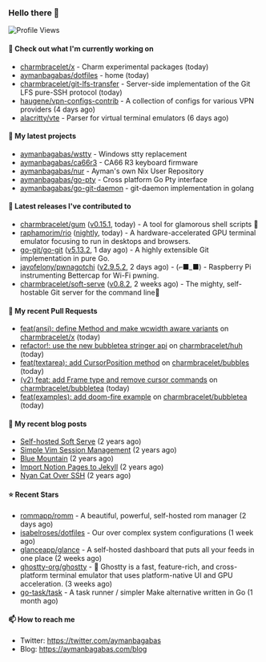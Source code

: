 ### Hello there 👋

![Profile Views](https://komarev.com/ghpvc/?username=aymanbagabas&label=PROFILE+VIEWS)

#### 👷 Check out what I'm currently working on

- [charmbracelet/x](https://github.com/charmbracelet/x) - Charm experimental packages (today)
- [aymanbagabas/dotfiles](https://github.com/aymanbagabas/dotfiles) - home (today)
- [charmbracelet/git-lfs-transfer](https://github.com/charmbracelet/git-lfs-transfer) - Server-side implementation of the Git LFS pure-SSH protocol (today)
- [haugene/vpn-configs-contrib](https://github.com/haugene/vpn-configs-contrib) - A collection of configs for various VPN providers (4 days ago)
- [alacritty/vte](https://github.com/alacritty/vte) - Parser for virtual terminal emulators (6 days ago)

#### 🌱 My latest projects

- [aymanbagabas/wstty](https://github.com/aymanbagabas/wstty) - Windows stty replacement
- [aymanbagabas/ca66r3](https://github.com/aymanbagabas/ca66r3) - CA66 R3 keyboard firmware
- [aymanbagabas/nur](https://github.com/aymanbagabas/nur) - Ayman&#39;s own Nix User Repository
- [aymanbagabas/go-pty](https://github.com/aymanbagabas/go-pty) - Cross platform Go Pty interface
- [aymanbagabas/go-git-daemon](https://github.com/aymanbagabas/go-git-daemon) - git-daemon implementation in golang

#### 🔭 Latest releases I've contributed to

- [charmbracelet/gum](https://github.com/charmbracelet/gum) ([v0.15.1](https://github.com/charmbracelet/gum/releases/tag/v0.15.1), today) - A tool for glamorous shell scripts 🎀
- [raphamorim/rio](https://github.com/raphamorim/rio) ([nightly](https://github.com/raphamorim/rio/releases/tag/nightly), today) - A hardware-accelerated GPU terminal emulator focusing to run in desktops and browsers.
- [go-git/go-git](https://github.com/go-git/go-git) ([v5.13.2](https://github.com/go-git/go-git/releases/tag/v5.13.2), 1 day ago) - A highly extensible Git implementation in pure Go.
- [jayofelony/pwnagotchi](https://github.com/jayofelony/pwnagotchi) ([v2.9.5.2](https://github.com/jayofelony/pwnagotchi/releases/tag/v2.9.5.2), 2 days ago) - (⌐■_■) - Raspberry Pi instrumenting Bettercap for Wi-Fi pwning.
- [charmbracelet/soft-serve](https://github.com/charmbracelet/soft-serve) ([v0.8.2](https://github.com/charmbracelet/soft-serve/releases/tag/v0.8.2), 2 weeks ago) - The mighty, self-hostable Git server for the command line🍦

#### 🔨 My recent Pull Requests

- [feat(ansi): define Method and make wcwidth aware variants](https://github.com/charmbracelet/x/pull/341) on [charmbracelet/x](https://github.com/charmbracelet/x) (today)
- [refactor!: use the new bubbletea stringer api](https://github.com/charmbracelet/huh/pull/513) on [charmbracelet/huh](https://github.com/charmbracelet/huh) (today)
- [feat(textarea): add CursorPosition method](https://github.com/charmbracelet/bubbles/pull/712) on [charmbracelet/bubbles](https://github.com/charmbracelet/bubbles) (today)
- [(v2) feat: add Frame type and remove cursor commands](https://github.com/charmbracelet/bubbletea/pull/1295) on [charmbracelet/bubbletea](https://github.com/charmbracelet/bubbletea) (today)
- [feat(examples): add doom-fire example](https://github.com/charmbracelet/bubbletea/pull/1294) on [charmbracelet/bubbletea](https://github.com/charmbracelet/bubbletea) (today)

#### 📜 My recent blog posts

- [Self-hosted Soft Serve](https://aymanbagabas.com/blog/2023/04/28/self-hosted-soft-serve.html) (2 years ago)
- [Simple Vim Session Management](https://aymanbagabas.com/blog/2023/04/13/simple-vim-session-management.html) (2 years ago)
- [Blue Mountain](https://aymanbagabas.com/blog/2022/06/02/blue-mountain.html) (2 years ago)
- [Import Notion Pages to Jekyll](https://aymanbagabas.com/blog/2022/03/29/import-notion-pages-to-jekyll.html) (2 years ago)
- [Nyan Cat Over SSH](https://aymanbagabas.com/blog/2022/03/25/nyan-cat-over-ssh.html) (2 years ago)

#### ⭐ Recent Stars

- [rommapp/romm](https://github.com/rommapp/romm) - A beautiful, powerful, self-hosted rom manager (2 days ago)
- [isabelroses/dotfiles](https://github.com/isabelroses/dotfiles) - Our over complex system configurations  (1 week ago)
- [glanceapp/glance](https://github.com/glanceapp/glance) - A self-hosted dashboard that puts all your feeds in one place (2 weeks ago)
- [ghostty-org/ghostty](https://github.com/ghostty-org/ghostty) - 👻 Ghostty is a fast, feature-rich, and cross-platform terminal emulator that uses platform-native UI and GPU acceleration. (3 weeks ago)
- [go-task/task](https://github.com/go-task/task) - A task runner / simpler Make alternative written in Go (1 month ago)

#### 📫 How to reach me

- Twitter: https://twitter.com/aymanbagabas
- Blog: https://aymanbagabas.com/blog
